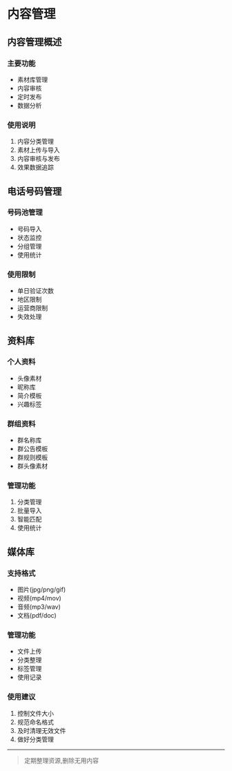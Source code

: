 # 内容管理

## 内容管理概述

### 主要功能
- 素材库管理
- 内容审核
- 定时发布
- 数据分析

### 使用说明
1. 内容分类管理
2. 素材上传与导入
3. 内容审核与发布
4. 效果数据追踪

## 电话号码管理

### 号码池管理
- 号码导入
- 状态监控
- 分组管理
- 使用统计

### 使用限制
- 单日验证次数
- 地区限制
- 运营商限制
- 失效处理

## 资料库

### 个人资料
- 头像素材
- 昵称库
- 简介模板
- 兴趣标签

### 群组资料
- 群名称库
- 群公告模板
- 群规则模板
- 群头像素材

### 管理功能
1. 分类管理
2. 批量导入
3. 智能匹配
4. 使用统计

## 媒体库

### 支持格式
- 图片(jpg/png/gif)
- 视频(mp4/mov)
- 音频(mp3/wav)
- 文档(pdf/doc)

### 管理功能
- 文件上传
- 分类整理
- 标签管理
- 使用记录

### 使用建议
1. 控制文件大小
2. 规范命名格式
3. 及时清理无效文件
4. 做好分类管理

---
> 定期整理资源,删除无用内容 